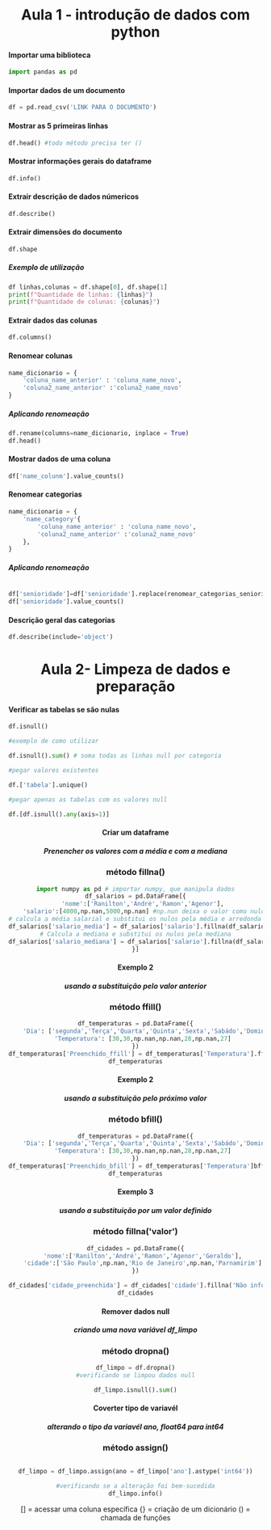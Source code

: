 <center>

# Aula 1 - introdução de dados com python</h1>

</center>

<h4> Importar uma biblioteca</h4>

```python
import pandas as pd
```

<h4> Importar dados de um documento</h4>

```python
df = pd.read_csv('LINK PARA O DOCUMENTO')
```

<h4> Mostrar as 5 primeiras linhas </h4>

```python
df.head() #todo método precisa ter ()
```

<h4> Mostrar informações gerais do dataframe</h4>

```python
df.info()
```
<h4> Extrair descrição de dados númericos</h4>

```python
df.describe()
```
<h4> Extrair dimensões do documento</h4>

```python
df.shape
```
<h5>Exemplo de utilização</h5>

```python
df linhas,colunas = df.shape[0], df.shape[1]
print(f"Quantidade de linhas: {linhas}")
print(f"Quantidade de colunas: {colunas}")
```
<h4> Extrair dados das colunas</h4>

```python
df.columns()
```

<h4> Renomear colunas</h4>

```python
name_dicionario = {
    'coluna_name_anterior' : 'coluna_name_novo',
    'coluna2_name_anterior' :'coluna2_name_novo'
}
```

<h5>Aplicando renomeação</h5>

```python
df.rename(columns=name_dicionario, inplace = True)
df.head()
```
<h4>Mostrar dados de uma coluna</h4>

```python
df['name_colunm'].value_counts()
```
<h4> Renomear categorias</h4>

```python
name_dicionario = {
    'name_category'{
        'coluna_name_anterior' : 'coluna_name_novo',
        'coluna2_name_anterior' :'coluna2_name_novo'
    },
}
```

<h5>Aplicando renomeação</h5>

```python

df['senioridade']=df['senioridade'].replace(renomear_categorias_senioridade['senioridade'])
df['senioridade'].value_counts()
```
<h4> Descrição geral das categorias </h4>

```python
df.describe(include='object')

```
<center>

# Aula 2- Limpeza de dados e preparação

</center>

<h4> Verificar as tabelas se são nulas</h4>

```python
df.isnull()

#exemplo de como utilizar

df.isnull().sum() # soma todas as linhas null por categoria

#pegar valores existentes

df.['tabela'].unique()

#pegar apenas as tabelas com os valores null

df.[df.isnull().any(axis=1)]

```

<center>
<h4> Criar um dataframe</h4>
<h5>Prenencher os valores com a média e com a mediana</h5>
<h3>método fillna()</h3>


```python
import numpy as pd # importar numpy, que manipula dados
df_salarios = pd.DataFrame[{
    'nome':['Ranilton','André','Ramon','Agenor'],
    'salario':[4000,np.nan,5000,np.nan] #np.nun deixa o valor como nulo
# calcula a média salarial e substitui os nulos pela média e arredonda valores
df_salarios['salario_media'] = df_salarios['salario'].fillna(df_salarios['salario'].mean().round(2))
# Calcula a mediana e substitui os nulos pela mediana
df_salarios['salario_mediana'] = df_salarios['salario'].fillna(df_salarios['salario'].median())
}]

```
<center><h4>Exemplo 2</h4><h5>usando a substituição pelo valor anterior <h3>método ffill()</h3></h5></center>

```python
df_temperaturas = pd.DataFrame({
    'Dia': ['segunda','Terça','Quarta','Quinta','Sexta','Sabádo','Domingo'],
    'Temperatura': [30,30,np.nan,np.nan,28,np.nan,27]
})
df_temperaturas['Preenchido_ffill'] = df_temperaturas['Temperatura'].ffill()
df_temperaturas

```

<center><h4>Exemplo 2</h4><h5>usando a substituição pelo próximo valor <h3>método bfill()</h3></h5></center>

```python
df_temperaturas = pd.DataFrame({
    'Dia': ['segunda','Terça','Quarta','Quinta','Sexta','Sabádo','Domingo'],
    'Temperatura': [30,30,np.nan,np.nan,28,np.nan,27]
})
df_temperaturas['Preenchido_bfill'] = df_temperaturas['Temperatura']bffill()
df_temperaturas

```

<center><h4>Exemplo 3</h4><h5>usando a substituição por um valor definido <h3>método fillna('valor')</h3></h5></center>

```python
df_cidades = pd.DataFrame({
    'nome':['Ranilton','André','Ramon','Agenor','Geraldo'],
    'cidade':['São Paulo',np.nan,'Rio de Janeiro',np.nan,'Parnamirim']
})

df_cidades['cidade_preenchida'] = df_cidades['cidade'].fillna('Não informado')
df_cidades

```

<center><h4>Remover dados null</h4><h5>criando uma nova variável df_limpo <h3>método dropna()</h3></h5></center>

```python
df_limpo = df.dropna()
#verificando se limpou dados null

df_limpo.isnull().sum()

```

<center><h4>Coverter tipo de variavél</h4><h5>alterando o tipo da variavél ano, float64 para int64 <h3>método assign()</h3></h5></center>

```python

df_limpo = df_limpo.assign(ano = df_limpo['ano'].astype('int64'))

#verificando se a alteração foi bem-sucedida
df_limpo.info()

```

[] = acessar uma coluna especifica
{} = criação de um dicionário
() = chamada de funções